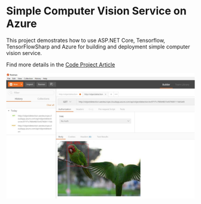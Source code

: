 #  Simple Computer Vision Service on Azure

This project demostrates how to use ASP.NET Core, Tensorflow, TensorFlowSharp and Azure for building and deployment simple computer vision service.

Find more details in the [Code Project Article](https://www.codeproject.com/Articles/1212665/Building-Own-Computer-Vision-Cloud-Service)

![alt tag](post-man-detected-image.jpg)
